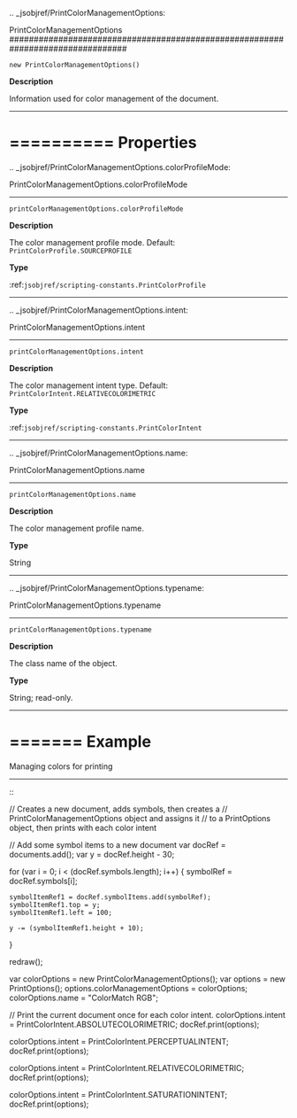 .. _jsobjref/PrintColorManagementOptions:

PrintColorManagementOptions
################################################################################

``new PrintColorManagementOptions()``

**Description**

Information used for color management of the document.

----

==========
Properties
==========

.. _jsobjref/PrintColorManagementOptions.colorProfileMode:

PrintColorManagementOptions.colorProfileMode
********************************************************************************

``printColorManagementOptions.colorProfileMode``

**Description**

The color management profile mode. Default: ``PrintColorProfile.SOURCEPROFILE``

**Type**

:ref:`jsobjref/scripting-constants.PrintColorProfile`

----

.. _jsobjref/PrintColorManagementOptions.intent:

PrintColorManagementOptions.intent
********************************************************************************

``printColorManagementOptions.intent``

**Description**

The color management intent type. Default: ``PrintColorIntent.RELATIVECOLORIMETRIC``

**Type**

:ref:`jsobjref/scripting-constants.PrintColorIntent`

----

.. _jsobjref/PrintColorManagementOptions.name:

PrintColorManagementOptions.name
********************************************************************************

``printColorManagementOptions.name``

**Description**

The color management profile name.

**Type**

String

----

.. _jsobjref/PrintColorManagementOptions.typename:

PrintColorManagementOptions.typename
********************************************************************************

``printColorManagementOptions.typename``

**Description**

The class name of the object.

**Type**

String; read-only.

----

=======
Example
=======

Managing colors for printing
********************************************************************************

::

  // Creates a new document, adds symbols, then creates a
  // PrintColorManagementOptions object and assigns it
  // to a PrintOptions object, then prints with each color intent

  // Add some symbol items to a new document
  var docRef = documents.add();
  var y = docRef.height - 30;

  for (var i = 0; i < (docRef.symbols.length); i++) {
    symbolRef = docRef.symbols[i];

    symbolItemRef1 = docRef.symbolItems.add(symbolRef);
    symbolItemRef1.top = y;
    symbolItemRef1.left = 100;

    y -= (symbolItemRef1.height + 10);
  }

  redraw();

  var colorOptions = new PrintColorManagementOptions();
  var options = new PrintOptions();
  options.colorManagementOptions = colorOptions;
  colorOptions.name = "ColorMatch RGB";

  // Print the current document once for each color intent.
  colorOptions.intent = PrintColorIntent.ABSOLUTECOLORIMETRIC;
  docRef.print(options);

  colorOptions.intent = PrintColorIntent.PERCEPTUALINTENT;
  docRef.print(options);

  colorOptions.intent = PrintColorIntent.RELATIVECOLORIMETRIC;
  docRef.print(options);

  colorOptions.intent = PrintColorIntent.SATURATIONINTENT;
  docRef.print(options);
